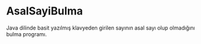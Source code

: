# AsalSayiBulma
 Java dilinde basit yazılmış klavyeden girilen sayının asal sayı olup olmadığını bulma programı.
